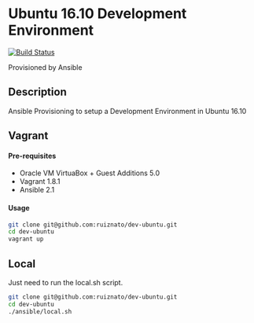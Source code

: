# Ubuntu 16.10 Development Environment

[![Build Status](https://travis-ci.org/ruiznato/dev-ubuntu.svg?branch=master)](https://travis-ci.org/ruiznato/dev-ubuntu)

Provisioned by Ansible

## Description

Ansible Provisioning to setup a Development Environment in Ubuntu 16.10

## Vagrant

#### Pre-requisites
- Oracle VM VirtuaBox + Guest Additions 5.0
- Vagrant 1.8.1
- Ansible 2.1

#### Usage

```bash
git clone git@github.com:ruiznato/dev-ubuntu.git
cd dev-ubuntu
vagrant up
```

## Local

Just need to run the local.sh script.

```bash
git clone git@github.com:ruiznato/dev-ubuntu.git
cd dev-ubuntu
./ansible/local.sh
```